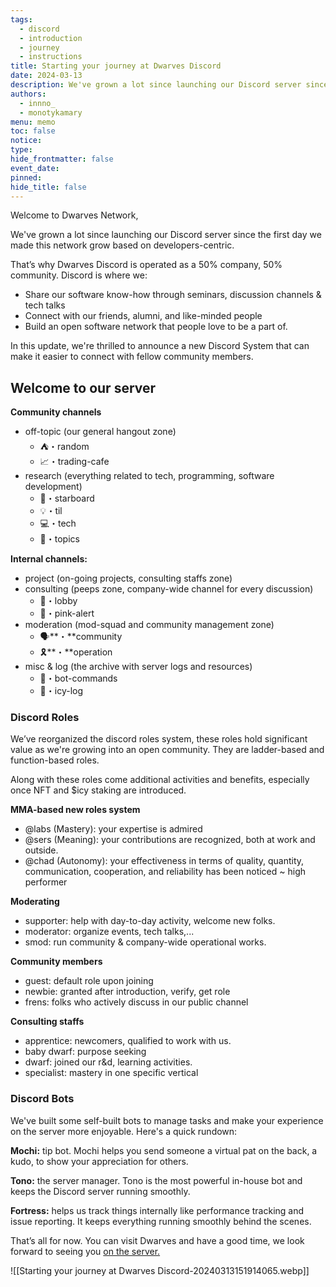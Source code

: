 ```yaml
---
tags:
  - discord
  - introduction
  - journey
  - instructions
title: Starting your journey at Dwarves Discord
date: 2024-03-13
description: We've grown a lot since launching our Discord server since the first day we made this network grow based on developers-centric. That’s why Dwarves Discord is operated as a 50% company, 50% community...
authors:
  - innno_
  - monotykamary
menu: memo
toc: false
notice: 
type: 
hide_frontmatter: false
event_date: 
pinned: 
hide_title: false
---
```

Welcome to Dwarves Network,

We've grown a lot since launching our Discord server since the first day we made this network grow based on developers-centric.

That’s why Dwarves Discord is operated as a 50% company, 50% community. Discord is where we:

- Share our software know-how through seminars, discussion channels & tech talks
- Connect with our friends, alumni, and like-minded people
- Build an open software network that people love to be a part of.

In this update, we're thrilled to announce a new Discord System that can make it easier to connect with fellow community members.

## Welcome to our server

**Community channels**

- off-topic (our general hangout zone)
    - ⛺・random
    - 📈・trading-cafe
- research (everything related to tech, programming, software development)
    - 🌟・starboard
    - 💡・til
    - 💻・tech
    - 🎒・topics

**Internal channels:**

- project (on-going projects, consulting staffs zone)
- consulting (peeps zone, company-wide channel for every discussion)
    - 🏢・lobby
    - 🦄・pink-alert
- moderation (mod-squad and community management zone)
    - 🗣**・**community
    - 🎗️**・**operation
- misc & log (the archive with server logs and resources)
    - 🤖・bot-commands
    - 🧊・icy-log

### Discord Roles

We’ve reorganized the discord roles system, these roles hold significant value as we're growing into an open community. They are ladder-based and function-based roles.

Along with these roles come additional activities and benefits, especially once NFT and $icy staking are introduced.

**MMA-based new roles system**

- @labs (Mastery): your expertise is admired
- @sers (Meaning): your contributions are recognized, both at work and outside.
- @chad (Autonomy): your effectiveness in terms of quality, quantity, communication, cooperation, and reliability has been noticed ~ high performer

**Moderating**

- supporter: help with day-to-day activity, welcome new folks.
- moderator: organize events, tech talks,...
- smod: run community & company-wide operational works.

**Community members**

- guest: default role upon joining
- newbie: granted after introduction, verify, get role
- frens: folks who actively discuss in our public channel

**Consulting staffs**

- apprentice: newcomers, qualified to work with us.
- baby dwarf: purpose seeking
- dwarf: joined our r&d, learning activities.
- specialist: mastery in one specific vertical

### Discord Bots

We've built some self-built bots to manage tasks and make your experience on the server more enjoyable. Here's a quick rundown:

**Mochi:** tip bot. Mochi helps you send someone a virtual pat on the back, a kudo, to show your appreciation for others.

**Tono:** the server manager. Tono is the most powerful in-house bot and keeps the Discord server running smoothly.

**Fortress:** helps us track things internally like performance tracking and issue reporting. It keeps everything running smoothly behind the scenes.

That’s all for now. You can visit Dwarves and have a good time, we look forward to seeing you [on the server.](http://discord.gg/dwarvesv)

![[Starting your journey at Dwarves Discord-20240313151914065.webp]]